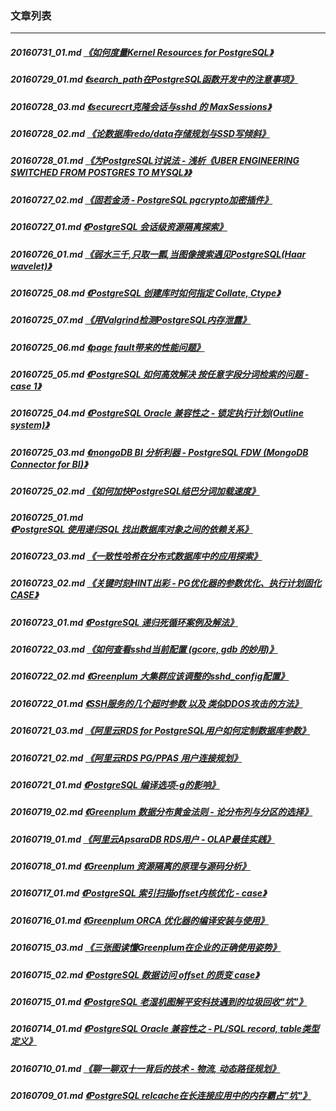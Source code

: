 ### 文章列表  
----  
##### 20160731_01.md   [《如何度量Kernel Resources for PostgreSQL》](20160731_01.md)  
##### 20160729_01.md   [《search_path在PostgreSQL函数开发中的注意事项》](20160729_01.md)  
##### 20160728_03.md   [《securecrt克隆会话与sshd 的 MaxSessions》](20160728_03.md)  
##### 20160728_02.md   [《论数据库redo/data存储规划与SSD写倾斜》](20160728_02.md)  
##### 20160728_01.md   [《为PostgreSQL讨说法 - 浅析《UBER ENGINEERING SWITCHED FROM POSTGRES TO MYSQL》》](20160728_01.md)  
##### 20160727_02.md   [《固若金汤 - PostgreSQL pgcrypto加密插件》](20160727_02.md)  
##### 20160727_01.md   [《PostgreSQL 会话级资源隔离探索》](20160727_01.md)  
##### 20160726_01.md   [《弱水三千,只取一瓢,当图像搜索遇见PostgreSQL(Haar wavelet)》](20160726_01.md)  
##### 20160725_08.md   [《PostgreSQL 创建库时如何指定 Collate, Ctype》](20160725_08.md)  
##### 20160725_07.md   [《用Valgrind检测PostgreSQL内存泄露》](20160725_07.md)  
##### 20160725_06.md   [《page fault带来的性能问题》](20160725_06.md)  
##### 20160725_05.md   [《PostgreSQL 如何高效解决 按任意字段分词检索的问题 - case 1》](20160725_05.md)  
##### 20160725_04.md   [《PostgreSQL Oracle 兼容性之 - 锁定执行计划(Outline system)》](20160725_04.md)  
##### 20160725_03.md   [《mongoDB BI 分析利器 - PostgreSQL FDW (MongoDB Connector for BI)》](20160725_03.md)  
##### 20160725_02.md   [《如何加快PostgreSQL结巴分词加载速度》](20160725_02.md)  
##### 20160725_01.md   [《PostgreSQL 使用递归SQL 找出数据库对象之间的依赖关系》](20160725_01.md)  
##### 20160723_03.md   [《一致性哈希在分布式数据库中的应用探索》](20160723_03.md)  
##### 20160723_02.md   [《关键时刻HINT出彩 - PG优化器的参数优化、执行计划固化CASE》](20160723_02.md)  
##### 20160723_01.md   [《PostgreSQL 递归死循环案例及解法》](20160723_01.md)  
##### 20160722_03.md   [《如何查看sshd当前配置 (gcore, gdb 的妙用)》](20160722_03.md)  
##### 20160722_02.md   [《Greenplum 大集群应该调整的sshd_config配置》](20160722_02.md)  
##### 20160722_01.md   [《SSH服务的几个超时参数 以及 类似DDOS攻击的方法》](20160722_01.md)  
##### 20160721_03.md   [《阿里云RDS for PostgreSQL用户如何定制数据库参数》](20160721_03.md)  
##### 20160721_02.md   [《阿里云RDS PG/PPAS 用户连接规划》](20160721_02.md)  
##### 20160721_01.md   [《PostgreSQL 编译选项-g的影响》](20160721_01.md)  
##### 20160719_02.md   [《Greenplum 数据分布黄金法则 - 论分布列与分区的选择》](20160719_02.md)  
##### 20160719_01.md   [《阿里云ApsaraDB RDS用户 - OLAP最佳实践》](20160719_01.md)  
##### 20160718_01.md   [《Greenplum 资源隔离的原理与源码分析》](20160718_01.md)  
##### 20160717_01.md   [《PostgreSQL 索引扫描offset内核优化 - case》](20160717_01.md)  
##### 20160716_01.md   [《Greenplum ORCA 优化器的编译安装与使用》](20160716_01.md)  
##### 20160715_03.md   [《三张图读懂Greenplum在企业的正确使用姿势》](20160715_03.md)  
##### 20160715_02.md   [《PostgreSQL 数据访问 offset 的质变 case》](20160715_02.md)  
##### 20160715_01.md   [《PostgreSQL 老湿机图解平安科技遇到的垃圾回收"坑"》](20160715_01.md)  
##### 20160714_01.md   [《PostgreSQL Oracle 兼容性之 - PL/SQL record, table类型定义》](20160714_01.md)  
##### 20160710_01.md   [《聊一聊双十一背后的技术 - 物流, 动态路径规划》](20160710_01.md)  
##### 20160709_01.md   [《PostgreSQL relcache在长连接应用中的内存霸占"坑"》](20160709_01.md)  
